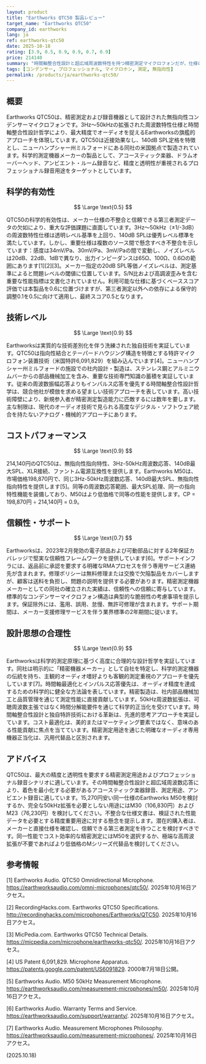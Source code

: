 ```yaml
---
layout: product
title: "Earthworks QTC50 製品レビュー"
target_name: "Earthworks QTC50"
company_id: earthworks
lang: ja
ref: earthworks-qtc50
date: 2025-10-18
rating: [3.9, 0.5, 0.9, 0.9, 0.7, 0.9]
price: 214140
summary: "時間軸整合性設計と超広域周波数特性を持つ精密測定マイクロフォンだが、仕様の不整合と競合価格圧力に悩まされている"
tags: [コンデンサー, プロフェッショナル, マイクロホン, 測定, 無指向性]
permalink: /products/ja/earthworks-qtc50/
---
```

## 概要

Earthworks QTC50は、精密測定および録音機器として設計された無指向性コンデンサーマイクロフォンです。3Hz～50kHzの拡張された周波数特性仕様と時間軸整合性設計哲学により、最大精度でオーディオを捉えるEarthworksの旗艦的アプローチを体現しています。QTC50は近接効果なし、140dB SPL定格を特徴とし、ニューハンプシャー州ミルフォードにある同社の米国拠点で製造されています。科学的測定機器メーカーの製品として、アコースティック楽器、ドラムオーバーヘッド、アンビエント・ルーム録音など、精度と透明性が重視されるプロフェッショナル録音用途をターゲットとしています。

## 科学的有効性

$$ \Large \text{0.5} $$

QTC50の科学的有効性は、メーカー仕様の不整合と信頼できる第三者測定データの欠如により、重大な評価課題に直面しています。3Hz～50kHz（±1/-3dB）の周波数特性仕様は透明レベル基準を上回り、140dB SPLは優秀レベル標準を満たしています。しかし、重要仕様は複数のソース間で懸念すべき不整合を示しています：感度は34mV/Pa、30mV/Pa、3mV/Paの間で変動し、ノイズレベルは20dB、22dB、1dBで異なり、出力インピーダンスは65Ω、100Ω、0.6Ωの範囲にあります[1][2][3]。メーカー指定の20dB SPL等価ノイズレベルは、測定基準によると問題レベルの閾値に位置しています。S/N比および高調波歪みを含む重要な性能指標は文書化されていません。利用可能な仕様に基づくベーススコア評価では本製品を0.6に位置づけますが、第三者測定以外への依存による保守的調整0.1を0.5に向けて適用し、最終スコア0.5となります。

## 技術レベル

$$ \Large \text{0.9} $$

Earthworksは実質的な技術差別化を伴う洗練された独自技術を実証しています。QTC50は指向性結合とテーパードハウジング構造を特徴とする特許マイクロフォン装置技術（米国特許6,091,829）を組み込んでいます[4]。ニューハンプシャー州ミルフォードの施設での社内設計・製造は、ステンレス鋼とアルミニウムバーからの部品機械加工を含み、重要な技術専門知識の蓄積を実証しています。従来の周波数振幅応答よりもインパルス応答を優先する時間軸整合性設計哲学は、競合他社が模倣を求める望ましい技術アプローチを表しています。高い技術障壁により、新規参入者が精密測定製造能力に匹敵するには数年を要します。主な制限は、現代のオーディオ技術で見られる高度なデジタル・ソフトウェア統合を持たないアナログ・機械的アプローチにあります。

## コストパフォーマンス

$$ \Large \text{0.9} $$

214,140円のQTC50は、無指向性指向特性、3Hz-50kHz周波数応答、140dB最大SPL、XLR接続、ファントム電源互換性を提供します。Earthworks M50は、市場価格198,870円で、同じ3Hz-50kHz周波数応答、140dB最大SPL、無指向性指向特性を提供します[5]。同等の周波数応答範囲、最大SPL処理、同一の指向特性機能を装備しており、M50はより低価格で同等の性能を提供します。CP = 198,870円 ÷ 214,140円 = 0.9。

## 信頼性・サポート

$$ \Large \text{0.7} $$

Earthworksは、2023年2月発効の電子部品および可動部品に対する2年保証カバレッジで堅実な信頼性フレームワークを提供しています[6]。サポートインフラには、返品前に承認を要求する明確なRMAプロセスを伴う専用サービス連絡先が含まれます。修理ポリシーは無料修理または交換で欠陥製品をカバーしますが、顧客は送料を負担し、問題の説明を提供する必要があります。精密測定機器メーカーとしての同社の確立された実績は、信頼性への信頼に寄与しています。標準的なコンデンサーマイクロフォン構造は典型的な脆弱性の考慮事項を提示します。保証除外には、濫用、誤用、怠慢、無許可修理が含まれます。サポート期間は、メーカー支援修理サービスを伴う業界標準の2年期間に従います。

## 設計思想の合理性

$$ \Large \text{0.9} $$

Earthworksは科学的測定原理に基づく高度に合理的な設計哲学を実証しています。同社は明示的に「精密機器メーカー」として自社を特定し、科学的測定機器の伝統を持ち、主観的オーディオ嗜好よりも客観的測定重視のアプローチを優先しています[7]。時間軸最適化とインパルス応答優先は、オーディオ精度を達成するための科学的に健全な方法論を表しています。精密製造は、社内部品機械加工と品質管理を通じて測定性能に直接貢献しています。50kHz周波数拡張は、可聴周波数主張ではなく時間分解能要件を通じて科学的正当化を受けています。時間軸整合性設計と独自特許技術における革新は、先進的思考アプローチを実証しています。コスト最適化は、美的またはマーケティング要素ではなく、意味のある性能貢献に焦点を当てています。精密測定用途を通じた明確なオーディオ専用機器正当化は、汎用代替品と区別されます。

## アドバイス

QTC50は、最大の精度と透明性を要求する精密測定用途およびプロフェッショナル録音シナリオに適しています。その時間軸整合性設計と超広域周波数応答により、着色を最小化する必要があるアコースティック楽器録音、測定用途、アンビエント録音に適しています。15,270円安い同一仕様のEarthworks M50を検討するか、完全な50kHz拡張を必要としない用途にはM30（106,830円）およびM23（76,230円）を検討してください。不整合な仕様文書は、検証された性能データを必要とする精度重要用途に対する懸念を提示します。潜在的購入者は、メーカーと直接仕様を確認し、信頼できる第三者測定を待つことを検討すべきです。同一性能でコスト効率的な精密測定にはM50を選択するか、極端な高周波拡張が不要であればより低価格のMシリーズ代替品を検討してください。

## 参考情報

[1] Earthworks Audio. QTC50 Omnidirectional Microphone. https://earthworksaudio.com/omni-microphones/qtc50/. 2025年10月16日アクセス。

[2] RecordingHacks.com. Earthworks QTC50 Specifications. http://recordinghacks.com/microphones/Earthworks/QTC50. 2025年10月16日アクセス。

[3] MicPedia.com. Earthworks QTC50 Technical Details. https://micpedia.com/microphone/earthworks-qtc50/. 2025年10月16日アクセス。

[4] US Patent 6,091,829. Microphone Apparatus. https://patents.google.com/patent/US6091829. 2000年7月18日公開。

[5] Earthworks Audio. M50 50kHz Measurement Microphone. https://earthworksaudio.com/measurement-microphones/m50/. 2025年10月16日アクセス。

[6] Earthworks Audio. Warranty Terms and Service. https://earthworksaudio.com/support/warranty/. 2025年10月16日アクセス。

[7] Earthworks Audio. Measurement Microphones Philosophy. https://earthworksaudio.com/measurement-microphones/. 2025年10月16日アクセス。

(2025.10.18)